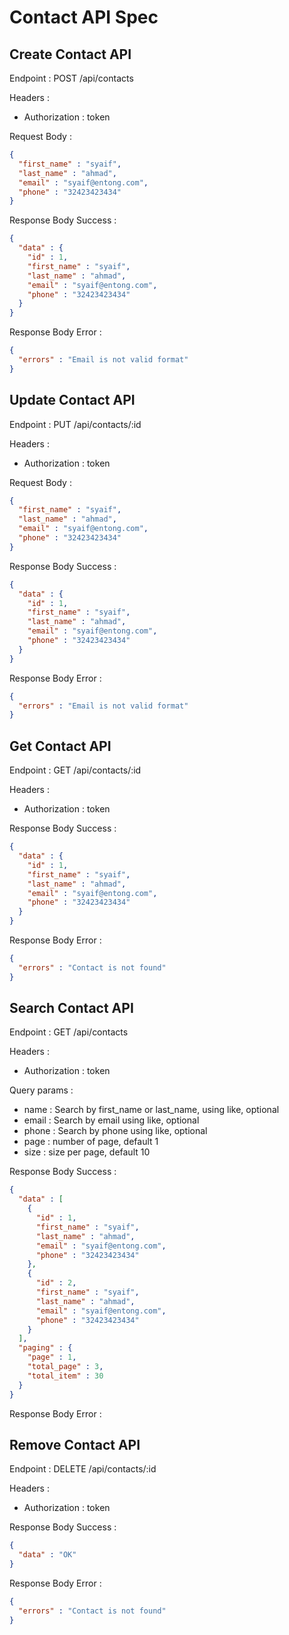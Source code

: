 # Contact API Spec

## Create Contact API

Endpoint : POST /api/contacts

Headers : 
- Authorization : token

Request Body :

```json
{
  "first_name" : "syaif",
  "last_name" : "ahmad",
  "email" : "syaif@entong.com",
  "phone" : "32423423434"
}
```

Response Body Success : 

```json
{
  "data" : {
    "id" : 1,
    "first_name" : "syaif",
    "last_name" : "ahmad",
    "email" : "syaif@entong.com",
    "phone" : "32423423434"
  }
}
```

Response Body Error :

```json
{
  "errors" : "Email is not valid format"
}
```

## Update Contact API

Endpoint : PUT /api/contacts/:id

Headers :
- Authorization : token

Request Body :

```json
{
  "first_name" : "syaif",
  "last_name" : "ahmad",
  "email" : "syaif@entong.com",
  "phone" : "32423423434"
}
```

Response Body Success :

```json
{
  "data" : {
    "id" : 1,
    "first_name" : "syaif",
    "last_name" : "ahmad",
    "email" : "syaif@entong.com",
    "phone" : "32423423434"
  }
}
```

Response Body Error :

```json
{
  "errors" : "Email is not valid format"
}
```

## Get Contact API

Endpoint : GET /api/contacts/:id

Headers :
- Authorization : token

Response Body Success :

```json
{
  "data" : {
    "id" : 1,
    "first_name" : "syaif",
    "last_name" : "ahmad",
    "email" : "syaif@entong.com",
    "phone" : "32423423434"
  }
}
```

Response Body Error :

```json
{
  "errors" : "Contact is not found"
}
```

## Search Contact API

Endpoint : GET /api/contacts

Headers :
- Authorization : token

Query params :
- name : Search by first_name or last_name, using like, optional
- email : Search by email using like, optional
- phone : Search by phone using like, optional
- page : number of page, default 1
- size : size per page, default 10

Response Body Success :

```json
{
  "data" : [
    {
      "id" : 1,
      "first_name" : "syaif",
      "last_name" : "ahmad",
      "email" : "syaif@entong.com",
      "phone" : "32423423434"
    },
    {
      "id" : 2,
      "first_name" : "syaif",
      "last_name" : "ahmad",
      "email" : "syaif@entong.com",
      "phone" : "32423423434"
    }
  ],
  "paging" : {
    "page" : 1,
    "total_page" : 3,
    "total_item" : 30
  }
}
```

Response Body Error :

## Remove Contact API

Endpoint : DELETE /api/contacts/:id

Headers :
- Authorization : token

Response Body Success :

```json
{
  "data" : "OK"
}
```

Response Body Error :

```json
{
  "errors" : "Contact is not found"
}
```
